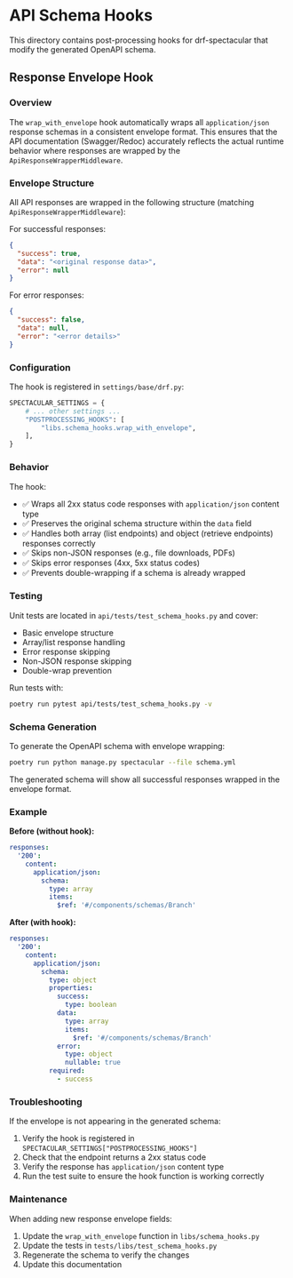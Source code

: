 # API Schema Hooks

This directory contains post-processing hooks for drf-spectacular that modify the generated OpenAPI schema.

## Response Envelope Hook

### Overview

The `wrap_with_envelope` hook automatically wraps all `application/json` response schemas in a consistent envelope format. This ensures that the API documentation (Swagger/Redoc) accurately reflects the actual runtime behavior where responses are wrapped by the `ApiResponseWrapperMiddleware`.

### Envelope Structure

All API responses are wrapped in the following structure (matching `ApiResponseWrapperMiddleware`):

For successful responses:

```json
{
  "success": true,
  "data": "<original response data>",
  "error": null
}
```

For error responses:

```json
{
  "success": false,
  "data": null,
  "error": "<error details>"
}
```

### Configuration

The hook is registered in `settings/base/drf.py`:

```python
SPECTACULAR_SETTINGS = {
    # ... other settings ...
    "POSTPROCESSING_HOOKS": [
        "libs.schema_hooks.wrap_with_envelope",
    ],
}
```

### Behavior

The hook:
- ✅ Wraps all 2xx status code responses with `application/json` content type
- ✅ Preserves the original schema structure within the `data` field
- ✅ Handles both array (list endpoints) and object (retrieve endpoints) responses correctly
- ✅ Skips non-JSON responses (e.g., file downloads, PDFs)
- ✅ Skips error responses (4xx, 5xx status codes)
- ✅ Prevents double-wrapping if a schema is already wrapped

### Testing

Unit tests are located in `api/tests/test_schema_hooks.py` and cover:
- Basic envelope structure
- Array/list response handling
- Error response skipping
- Non-JSON response skipping
- Double-wrap prevention

Run tests with:
```bash
poetry run pytest api/tests/test_schema_hooks.py -v
```

### Schema Generation

To generate the OpenAPI schema with envelope wrapping:

```bash
poetry run python manage.py spectacular --file schema.yml
```

The generated schema will show all successful responses wrapped in the envelope format.

### Example

**Before (without hook):**
```yaml
responses:
  '200':
    content:
      application/json:
        schema:
          type: array
          items:
            $ref: '#/components/schemas/Branch'
```

**After (with hook):**
```yaml
responses:
  '200':
    content:
      application/json:
        schema:
          type: object
          properties:
            success:
              type: boolean
            data:
              type: array
              items:
                $ref: '#/components/schemas/Branch'
            error:
              type: object
              nullable: true
          required:
            - success
```

### Troubleshooting

If the envelope is not appearing in the generated schema:

1. Verify the hook is registered in `SPECTACULAR_SETTINGS["POSTPROCESSING_HOOKS"]`
2. Check that the endpoint returns a 2xx status code
3. Verify the response has `application/json` content type
4. Run the test suite to ensure the hook function is working correctly

### Maintenance

When adding new response envelope fields:
1. Update the `wrap_with_envelope` function in `libs/schema_hooks.py`
2. Update the tests in `tests/libs/test_schema_hooks.py`
3. Regenerate the schema to verify the changes
4. Update this documentation
